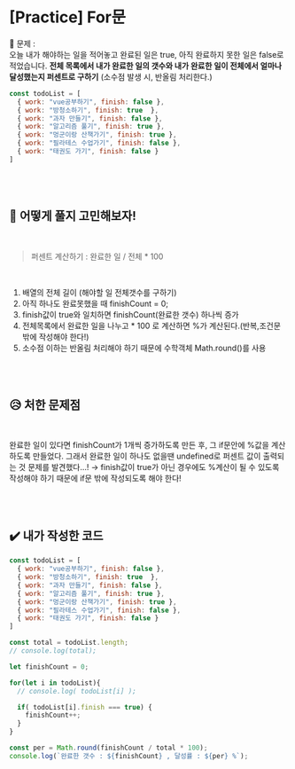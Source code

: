 
# [Practice] For문

💙 문제 :  
오늘 내가 해야하는 일을 적어놓고 완료된 일은 true, 아직 완료하지 못한 일은 false로 적었습니다.
**전체 목록에서 내가 완료한 일의 갯수와 내가 완료한 일이 전체에서 얼마나 달성했는지 퍼센트로 구하기**
(소수점 발생 시, 반올림 처리한다.)

```javascript
const todoList = [
  { work: "vue공부하기", finish: false },
  { work: "방청소하기", finish: true  },
  { work: "과자 만들기", finish: false },
  { work: "알고리즘 풀기", finish: true },
  { work: "멍군이랑 산책가기", finish: true },
  { work: "필라테스 수업가기", finish: false },
  { work: "태권도 가기", finish: false }
]
```

<br>
<br>

## 🤔 어떻게 풀지 고민해보자!

<br>

> 퍼센트 계산하기 : 완료한 일 / 전체 * 100

<br>

1. 배열의 전체 길이 (해야할 일 전체갯수를 구하기)
2. 아직 하나도 완료못했을 때 finishCount = 0;
3. finish값이 true와 일치하면 finishCount(완료한 갯수) 하나씩 증가
4. 전체목록에서 완료한 일을 나누고 * 100 로 계산하면 %가 계산된다.(반복,조건문 밖에 작성해야 한다!)
5. 소수점 이하는 반올림 처리해야 하기 때문에 수학객체 Math.round()를 사용

<br>
<br>


## 😥 처한 문제점

<br>

완료한 일이 있다면 finishCount가 1개씩 증가하도록 만든 후, 그 if문안에 %값을 계산하도록 만들었다.
그래서 완료한 일이 하나도 없을땐 undefined로 퍼센트 값이 출력되는 것 문제를 발견했다...!
→ finish값이 true가 아닌 경우에도 %계산이 될 수 있도록 작성해야 하기 때문에 if문 밖에 작성되도록 해야 한다!

<br>
<br>


## ✔️ 내가 작성한 코드

```javascript
const todoList = [
  { work: "vue공부하기", finish: false },
  { work: "방청소하기", finish: true  },
  { work: "과자 만들기", finish: false },
  { work: "알고리즘 풀기", finish: true },
  { work: "멍군이랑 산책가기", finish: true },
  { work: "필라테스 수업가기", finish: false },
  { work: "태권도 가기", finish: false }
]

const total = todoList.length;
// console.log(total);

let finishCount = 0;

for(let i in todoList){
  // console.log( todoList[i] );

  if( todoList[i].finish === true) {
    finishCount++;
  }
}

const per = Math.round(finishCount / total * 100);
console.log(`완료한 갯수 : ${finishCount} , 달성률 : ${per} %`);
```

